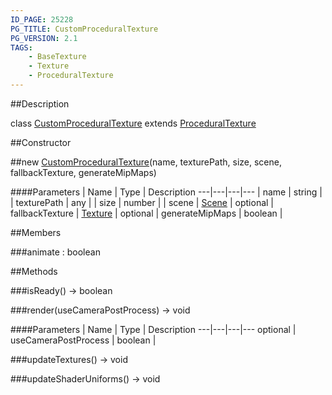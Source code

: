 ```yaml
---
ID_PAGE: 25228
PG_TITLE: CustomProceduralTexture
PG_VERSION: 2.1
TAGS:
    - BaseTexture
    - Texture
    - ProceduralTexture
---
```

##Description

class [CustomProceduralTexture](/classes/2.2/CustomProceduralTexture) extends [ProceduralTexture](/classes/2.2/ProceduralTexture)



##Constructor

##new [CustomProceduralTexture](/classes/2.2/CustomProceduralTexture)(name, texturePath, size, scene, fallbackTexture, generateMipMaps)



####Parameters
 | Name | Type | Description
---|---|---|---
 | name | string | 
 | texturePath | any | 
 | size | number | 
 | scene | [Scene](/classes/2.2/Scene) | 
optional | fallbackTexture | [Texture](/classes/2.2/Texture) | 
optional | generateMipMaps | boolean | 

##Members

###animate : boolean



##Methods

###isReady() &rarr; boolean


###render(useCameraPostProcess) &rarr; void



####Parameters
 | Name | Type | Description
---|---|---|---
optional | useCameraPostProcess | boolean | 

###updateTextures() &rarr; void


###updateShaderUniforms() &rarr; void


